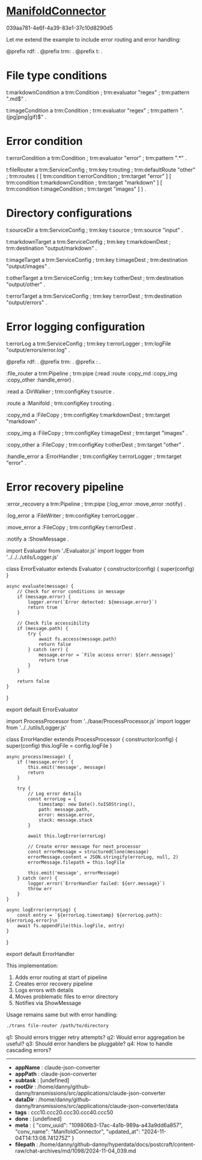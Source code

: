 # [ManifoldConnector](https://claude.ai/chat/109806b3-17ac-4a1b-989a-a43a9dd6a857)

039aa781-4e6f-4a39-83e1-37c10d8290d5

 Let me extend the example to include error routing and error handling:

<antArtifact identifier="error-routing-config" type="application/vnd.ant.code" language="javascript" title="src/applications/file-router/processors-config.ttl">
@prefix rdf: <http://www.w3.org/1999/02/22-rdf-syntax-ns#> .
@prefix trm: <http://purl.org/stuff/transmission/> .
@prefix t: <http://hyperdata.it/transmissions/> .

# File type conditions
t:markdownCondition a trm:Condition ;
    trm:evaluator "regex" ;
    trm:pattern "\.md$" .

t:imageCondition a trm:Condition ;
    trm:evaluator "regex" ;
    trm:pattern "\.(jpg|png|gif)$" .

# Error condition
t:errorCondition a trm:Condition ;
    trm:evaluator "error" ;
    trm:pattern ".*" .

t:fileRouter a trm:ServiceConfig ;
    trm:key t:routing ;
    trm:defaultRoute "other" ;
    trm:routes (
        [ trm:condition t:errorCondition ;
          trm:target "error" ]
        [ trm:condition t:markdownCondition ;
          trm:target "markdown" ]
        [ trm:condition t:imageCondition ;
          trm:target "images" ]
    ) .

# Directory configurations
t:sourceDir a trm:ServiceConfig ;
    trm:key t:source ;
    trm:source "input" .

t:markdownTarget a trm:ServiceConfig ;
    trm:key t:markdownDest ;
    trm:destination "output/markdown" .

t:imageTarget a trm:ServiceConfig ;
    trm:key t:imageDest ; 
    trm:destination "output/images" .

t:otherTarget a trm:ServiceConfig ;
    trm:key t:otherDest ;
    trm:destination "output/other" .

t:errorTarget a trm:ServiceConfig ;
    trm:key t:errorDest ;
    trm:destination "output/errors" .

# Error logging configuration
t:errorLog a trm:ServiceConfig ;
    trm:key t:errorLogger ;
    trm:logFile "output/errors/error.log" .
</antArtifact>

<antArtifact identifier="error-routing-transmission" type="application/vnd.ant.code" language="javascript" title="src/applications/file-router/transmissions.ttl">
@prefix rdf: <http://www.w3.org/1999/02/22-rdf-syntax-ns#> .
@prefix trm: <http://purl.org/stuff/transmission/> .
@prefix : <http://hyperdata.it/transmissions/> .

:file_router a trm:Pipeline ;
    trm:pipe (:read :route :copy_md :copy_img :copy_other :handle_error) .

:read a :DirWalker ;
    trm:configKey t:source .

:route a :Manifold ;
    trm:configKey t:routing .

:copy_md a :FileCopy ;
    trm:configKey t:markdownDest ;
    trm:target "markdown" .

:copy_img a :FileCopy ;
    trm:configKey t:imageDest ;
    trm:target "images" .

:copy_other a :FileCopy ;
    trm:configKey t:otherDest ;
    trm:target "other" .

:handle_error a :ErrorHandler ;
    trm:configKey t:errorLogger ;
    trm:target "error" .

# Error recovery pipeline
:error_recovery a trm:Pipeline ;
    trm:pipe (:log_error :move_error :notify) .

:log_error a :FileWriter ;
    trm:configKey t:errorLogger .

:move_error a :FileCopy ;
    trm:configKey t:errorDest .

:notify a :ShowMessage .
</antArtifact>

<antArtifact identifier="error-evaluator" type="application/vnd.ant.code" language="javascript" title="src/processors/flow/evaluators/ErrorEvaluator.js">
import Evaluator from './Evaluator.js'
import logger from '../../../utils/Logger.js'

class ErrorEvaluator extends Evaluator {
    constructor(config) {
        super(config)
    }

    async evaluate(message) {
        // Check for error conditions in message
        if (message.error) {
            logger.error(`Error detected: ${message.error}`)
            return true
        }
        
        // Check file accessibility
        if (message.path) {
            try {
                await fs.access(message.path)
                return false
            } catch (err) {
                message.error = `File access error: ${err.message}`
                return true
            }
        }

        return false
    }
}

export default ErrorEvaluator
</antArtifact>

<antArtifact identifier="error-handler" type="application/vnd.ant.code" language="javascript" title="src/processors/flow/ErrorHandler.js">
import ProcessProcessor from '../base/ProcessProcessor.js'
import logger from '../../utils/Logger.js'

class ErrorHandler extends ProcessProcessor {
    constructor(config) {
        super(config)
        this.logFile = config.logFile
    }

    async process(message) {
        if (!message.error) {
            this.emit('message', message)
            return
        }

        try {
            // Log error details
            const errorLog = {
                timestamp: new Date().toISOString(),
                path: message.path,
                error: message.error,
                stack: message.stack
            }

            await this.logError(errorLog)
            
            // Create error message for next processor
            const errorMessage = structuredClone(message)
            errorMessage.content = JSON.stringify(errorLog, null, 2)
            errorMessage.filepath = this.logFile
            
            this.emit('message', errorMessage)
        } catch (err) {
            logger.error(`ErrorHandler failed: ${err.message}`)
            throw err
        }
    }

    async logError(errorLog) {
        const entry = `${errorLog.timestamp} ${errorLog.path}: ${errorLog.error}\n`
        await fs.appendFile(this.logFile, entry)
    }
}

export default ErrorHandler
</antArtifact>

This implementation:

1. Adds error routing at start of pipeline
2. Creates error recovery pipeline
3. Logs errors with details
4. Moves problematic files to error directory
5. Notifies via ShowMessage

Usage remains same but with error handling:
```bash
./trans file-router /path/to/directory
```

q1: Should errors trigger retry attempts?
q2: Would error aggregation be useful?
q3: Should error handlers be pluggable?
q4: How to handle cascading errors?

---

* **appName** : claude-json-converter
* **appPath** : claude-json-converter
* **subtask** : [undefined]
* **rootDir** : /home/danny/github-danny/transmissions/src/applications/claude-json-converter
* **dataDir** : /home/danny/github-danny/transmissions/src/applications/claude-json-converter/data
* **tags** : ccc10.ccc20.ccc30.ccc40.ccc50
* **done** : [undefined]
* **meta** : {
  "conv_uuid": "109806b3-17ac-4a1b-989a-a43a9dd6a857",
  "conv_name": "ManifoldConnector",
  "updated_at": "2024-11-04T14:13:08.741275Z"
}
* **filepath** : /home/danny/github-danny/hyperdata/docs/postcraft/content-raw/chat-archives/md/1098/2024-11-04_039.md